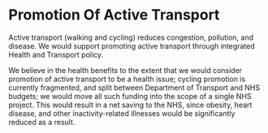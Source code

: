 Promotion Of Active Transport
=============================

Active transport (walking and cycling) reduces congestion, pollution, 
and disease. We would support promoting active transport through 
integrated Health and Transport policy.

We believe in the health benefits to the extent that we would consider 
promotion of active transport to be a health issue; cycling promotion 
is currently fragmented, and split between Department of Transport and 
NHS budgets; we would move all such funding into the scope of a single 
NHS project. This would result in a net saving to the NHS, since 
obesity, heart disease, and other inactivity-related illnesses would be 
significantly reduced as a result. 